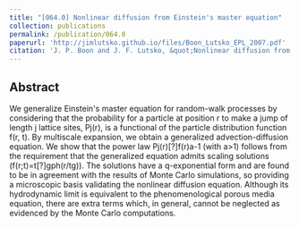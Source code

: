 ```yaml
---
title: "[064.0] Nonlinear diffusion from Einstein's master equation"
collection: publications
permalink: /publication/064.0
paperurl: 'http://jimlutsko.github.io/files/Boon_Lutsko_EPL_2007.pdf'
citation: 'J. P. Boon and J. F. Lutsko, &quot;Nonlinear diffusion from Einstein&apos;s master equation&quot;, <i>EuroPhys. Lett.</i>, <strong>80</strong>, 60006 (2007)'
---
```

Abstract
---
We generalize Einstein&apos;s master equation for random-walk processes by considering that the probability for a particle at position r to make a jump of length j lattice sites, Pj(r), is a functional of the particle distribution function f(r, t). By multiscale expansion, we obtain a generalized advection-diffusion equation. We show that the power law Pj(r)[?]f(r)a-1 (with a>1) follows from the requirement that the generalized equation admits scaling solutions (f(r;t)=t[?]gph(r/tg)). The solutions have a q-exponential form and are found to be in agreement with the results of Monte Carlo simulations, so providing a microscopic basis validating the nonlinear diffusion equation. Although its hydrodynamic limit is equivalent to the phenomenological porous media equation, there are extra terms which, in general, cannot be neglected as evidenced by the Monte Carlo computations.
